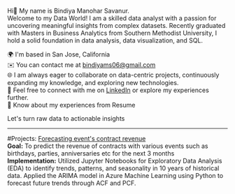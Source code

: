 Hi👋 My name is Bindiya Manohar Savanur.   
Welcome to my Data World! 
I am a skilled data analyst with a passion for uncovering meaningful insights from complex datasets. Recently graduated with Masters in Business Analytics from Southern Methodist University, I hold a solid foundation in data analysis, data visualization, and SQL.

🌍  I'm based in San Jose, California  
✉️  You can contact me at bindiyams06@gmail.com  
🌐 I am always eager to collaborate on data-centric projects, continuously expanding my knowledge, and exploring new technologies.  
🤝  Feel free to connect with me on [LinkedIn](https://www.linkedin.com/in/bindiya-savanur06/) or explore my experiences further.  
📄 Know about my experiences from Resume  

Let's turn raw data to actionable insights 

---------------------------------------------------------------------------------------------------------------------------------  

#Projects:
[Forecasting event's contract revenue](https://github.com/bindiyams06/revenue-forecast)  
**Goal:** To predict the revenue of contracts with various events such as birthdays, parties, anniversaries etc for the next 3 months  
**Implementation:** Utilized Jupyter Notebooks for Exploratory Data Analysis (EDA) to identify trends, patterns, and seasonality in 10 years of historical data. Applied the ARIMA model in Azure Machine Learning using Python to forecast future trends through ACF and PCF.
